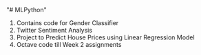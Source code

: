 "# MLPython" 
1. Contains code for Gender Classifier
2. Twitter Sentiment Analysis
3. Project to Predict House Prices using Linear Regression Model
4. Octave code till Week 2 assignments
